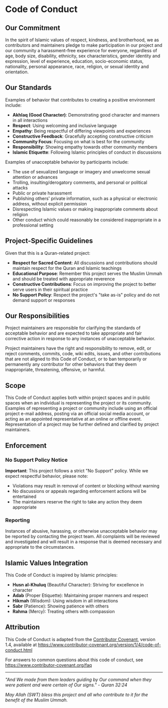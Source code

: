 # Code of Conduct

## Our Commitment

In the spirit of Islamic values of respect, kindness, and brotherhood, we as contributors and maintainers pledge to make participation in our project and our community a harassment-free experience for everyone, regardless of age, body size, disability, ethnicity, sex characteristics, gender identity and expression, level of experience, education, socio-economic status, nationality, personal appearance, race, religion, or sexual identity and orientation.

## Our Standards

Examples of behavior that contributes to creating a positive environment include:

- **Akhlaq (Good Character)**: Demonstrating good character and manners in all interactions
- **Respect**: Using welcoming and inclusive language
- **Empathy**: Being respectful of differing viewpoints and experiences
- **Constructive Feedback**: Gracefully accepting constructive criticism
- **Community Focus**: Focusing on what is best for the community
- **Responsibility**: Showing empathy towards other community members
- **Islamic Etiquette**: Following Islamic principles of conduct in discussions

Examples of unacceptable behavior by participants include:

- The use of sexualized language or imagery and unwelcome sexual attention or advances
- Trolling, insulting/derogatory comments, and personal or political attacks
- Public or private harassment
- Publishing others' private information, such as a physical or electronic address, without explicit permission
- Disrespecting Islamic values or making inappropriate comments about religion
- Other conduct which could reasonably be considered inappropriate in a professional setting

## Project-Specific Guidelines

Given that this is a Quran-related project:

- **Respect for Sacred Content**: All discussions and contributions should maintain respect for the Quran and Islamic teachings
- **Educational Purpose**: Remember this project serves the Muslim Ummah and should be treated with appropriate reverence
- **Constructive Contributions**: Focus on improving the project to better serve users in their spiritual practice
- **No Support Policy**: Respect the project's "take as-is" policy and do not demand support or responses

## Our Responsibilities

Project maintainers are responsible for clarifying the standards of acceptable behavior and are expected to take appropriate and fair corrective action in response to any instances of unacceptable behavior.

Project maintainers have the right and responsibility to remove, edit, or reject comments, commits, code, wiki edits, issues, and other contributions that are not aligned to this Code of Conduct, or to ban temporarily or permanently any contributor for other behaviors that they deem inappropriate, threatening, offensive, or harmful.

## Scope

This Code of Conduct applies both within project spaces and in public spaces when an individual is representing the project or its community. Examples of representing a project or community include using an official project e-mail address, posting via an official social media account, or acting as an appointed representative at an online or offline event. Representation of a project may be further defined and clarified by project maintainers.

## Enforcement

### No Support Policy Notice

**Important**: This project follows a strict "No Support" policy. While we expect respectful behavior, please note:

- Violations may result in removal of content or blocking without warning
- No discussions or appeals regarding enforcement actions will be entertained
- The maintainers reserve the right to take any action they deem appropriate

### Reporting

Instances of abusive, harassing, or otherwise unacceptable behavior may be reported by contacting the project team. All complaints will be reviewed and investigated and will result in a response that is deemed necessary and appropriate to the circumstances.

## Islamic Values Integration

This Code of Conduct is inspired by Islamic principles:

- **Husn al-Khuluq** (Beautiful Character): Striving for excellence in character
- **Adab** (Proper Etiquette): Maintaining proper manners and respect
- **Hikmah** (Wisdom): Using wisdom in all interactions
- **Sabr** (Patience): Showing patience with others
- **Rahma** (Mercy): Treating others with compassion

## Attribution

This Code of Conduct is adapted from the [Contributor Covenant](https://www.contributor-covenant.org), version 1.4, available at https://www.contributor-covenant.org/version/1/4/code-of-conduct.html

For answers to common questions about this code of conduct, see https://www.contributor-covenant.org/faq

---

_"And We made from them leaders guiding by Our command when they were patient and were certain of Our signs." - Quran 32:24_

_May Allah (SWT) bless this project and all who contribute to it for the benefit of the Muslim Ummah._
